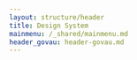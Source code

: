 ```yaml
---
layout: structure/header
title: Design System
mainmenu: /_shared/mainmenu.md
header_govau: header-govau.md
---
```

